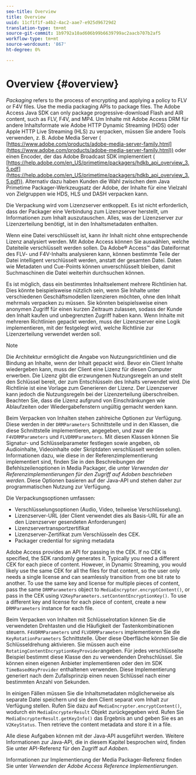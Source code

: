 ```yaml
---
seo-title: Overview
title: Overview
uuid: 11cf1f1f-a4b2-4ac2-aae7-e925d96729d2
translation-type: tm+mt
source-git-commit: 1b9792a10ad606b99b6639799ac2aacb707b2af5
workflow-type: tm+mt
source-wordcount: '867'
ht-degree: 0%

---
```



# Overview {#overview}

*Packaging* refers to the process of encrypting and applying a policy to FLV or F4V files. Use the media packaging APIs to package files. The Adobe Access Java SDK can only package progressive-download Flash and AIR content, such as FLV, F4V, and MP4. Um Inhalte mit Adobe Access DRM für andere Inhaltsformate wie Adobe HTTP Dynamic Streaming (HDS) oder Apple HTTP Live Streaming (HLS) zu verpacken, müssen Sie andere Tools verwenden, z. B. Adobe Media Server ( [https://www.adobe.com/products/adobe-media-server-family.html](https://www.adobe.com/products/adobe-media-server-family.html)) oder einen Encoder, der das Adobe Broadcast SDK implementiert ( [https://help.adobe.com/en_US/primetime/packagers/hdkb_api_overview_3.5.pdf](https://help.adobe.com/en_US/primetime/packagers/hdkb_api_overview_3.5.pdf)). Alternativ dazu haben Kunden die Wahl zwischen dem Java Primetime Packager-Werkzeugsatz der Adobe, der Inhalte für eine Vielzahl von Zielgruppen wie HDS, HLS und DASH verpacken kann.

Die Verpackung wird vom Lizenzserver entkoppelt. Es ist nicht erforderlich, dass der Packager eine Verbindung zum Lizenzserver herstellt, um Informationen zum Inhalt auszutauschen. Alles, was der Lizenzserver zur Lizenzerteilung benötigt, ist in den Inhaltsmetadaten enthalten.

Wenn eine Datei verschlüsselt ist, kann ihr Inhalt nicht ohne entsprechende Lizenz analysiert werden. Mit Adobe Access können Sie auswählen, welche Dateiteile verschlüsselt werden sollen. Da Adobe® Access™ das Dateiformat des FLV- und F4V-Inhalts analysieren kann, können bestimmte Teile der Datei intelligent verschlüsselt werden, anstatt der gesamten Datei. Daten wie Metadaten und Cue-Points können unverschlüsselt bleiben, damit Suchmaschinen die Datei weiterhin durchsuchen können.

Es ist möglich, dass ein bestimmtes Inhaltselement mehrere Richtlinien hat. Dies könnte beispielsweise nützlich sein, wenn Sie Inhalte unter verschiedenen Geschäftsmodellen lizenzieren möchten, ohne den Inhalt mehrmals verpacken zu müssen. Sie könnten beispielsweise einen anonymen Zugriff für einen kurzen Zeitraum zulassen, sodass der Kunde den Inhalt kaufen und unbegrenzten Zugriff haben kann. Wenn Inhalte mit mehreren Richtlinien gepackt werden, muss der Lizenzserver eine Logik implementieren, mit der festgelegt wird, welche Richtlinie zur Lizenzerteilung verwendet werden soll.

>[!NOTE]
>
>Die Architektur ermöglicht die Angabe von Nutzungsrichtlinien und die Bindung an Inhalte, wenn der Inhalt gepackt wird. Bevor ein Client Inhalte wiedergeben kann, muss der Client eine Lizenz für diesen Computer erwerben. Die Lizenz gibt die erzwungenen Nutzungsregeln an und stellt den Schlüssel bereit, der zum Entschlüsseln des Inhalts verwendet wird. Die Richtlinie ist eine Vorlage zum Generieren der Lizenz. Der Lizenzserver kann jedoch die Nutzungsregeln bei der Lizenzerteilung überschreiben. Beachten Sie, dass die Lizenz aufgrund von Einschränkungen wie Ablaufzeiten oder Wiedergabefenstern ungültig gemacht werden kann.

Beim Verpacken von Inhalten stehen zahlreiche Optionen zur Verfügung. Diese werden in der `DRMParameters` Schnittstelle und in den Klassen, die diese Schnittstelle implementieren, angegeben, und zwar die `F4VDRMParameters` und `FLVDRMParameters`. Mit diesen Klassen können Sie Signatur- und Schlüsselparameter festlegen sowie angeben, ob Audioinhalte, Videoinhalte oder Skriptdaten verschlüsselt werden sollen. Informationen dazu, wie diese in der Referenzimplementierung implementiert sind, finden Sie in den Beschreibungen der Befehlszeilenoptionen in Media Packager, die unter *Verwenden der Referenzimplementierungen für den Zugriff auf Adoben beschrieben werden*. Diese Optionen basieren auf der Java-API und stehen daher zur programmatischen Nutzung zur Verfügung.

Die Verpackungsoptionen umfassen:

* Verschlüsselungsoptionen (Audio, Video, teilweise Verschlüsselung).
* Lizenzserver-URL (der Client verwendet dies als Basis-URL für alle an den Lizenzserver gesendeten Anforderungen)
* Lizenzservertransportzertifikat
* Lizenzserver-Zertifikat zum Verschlüsseln des CEK.
* Packager credential for signing metadata

Adobe Access provides an API for passing in the CEK. If no CEK is specified, the SDK randomly generates it. Typically you need a different CEK for each piece of content. However, in Dynamic Streaming, you would likely use the same CEK for all the files for that content, so the user only needs a single license and can seamlessly transition from one bit rate to another. To use the same key and license for multiple pieces of content, pass the same `DRMParameters` object to `MediaEncrypter.encryptContent()`, or pass in the CEK using `V2KeyParameters.setContentEncryptionKey()`. To use a different key and license for each piece of content, create a new `DRMParameters` instance for each file.

Beim Verpacken von Inhalten mit Schlüsselrotation können Sie die verwendeten Drehtasten und die Häufigkeit der Tastenkombinationen steuern. `F4VDRMParameters` und `FLVDRMParameters` implementieren Sie die `KeyRotationParameters` Schnittstelle. Über diese Oberfläche können Sie die Schlüsseldrehung aktivieren. Sie müssen auch eine `RotatingContentEncryptionKeyProvider`angeben. Für jedes verschlüsselte Beispiel bestimmt diese Klasse den zu verwendenden Drehschlüssel. Sie können einen eigenen Anbieter implementieren oder den im SDK `TimeBasedKeyProvider` enthaltenen verwenden. Diese Implementierung generiert nach dem Zufallsprinzip einen neuen Schlüssel nach einer bestimmten Anzahl von Sekunden.

In einigen Fällen müssen Sie die Inhaltsmetadaten möglicherweise als separate Datei speichern und sie dem Client separat vom Inhalt zur Verfügung stellen. Rufen Sie dazu auf `MediaEncrypter.encryptContent()`, wodurch ein `MediaEncrypterResult` Objekt zurückgegeben wird. Rufen Sie `MediaEncrypterResult.getKeyInfo()` das Ergebnis an und geben Sie es an `V2KeyStatus`. Then retrieve the content metadata and store it in a file.

Alle diese Aufgaben können mit der Java-API ausgeführt werden. Weitere Informationen zur Java-API, die in diesem Kapitel besprochen wird, finden Sie unter API-Referenz für den Zugriff auf *Adoben*.

Informationen zur Implementierung der Media Packager-Referenz finden Sie unter *Verwenden der Adobe Access Reference Implementierungen*.
